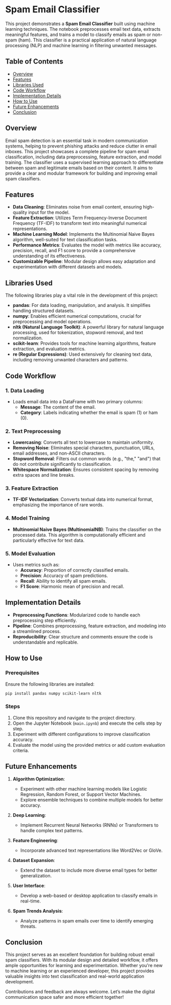 # Spam Email Classifier

This project demonstrates a **Spam Email Classifier** built using machine learning techniques. The notebook preprocesses email text data, extracts meaningful features, and trains a model to classify emails as spam or non-spam (ham). This classifier is a practical application of natural language processing (NLP) and machine learning in filtering unwanted messages.

## Table of Contents

- [Overview](#overview)
- [Features](#features)
- [Libraries Used](#libraries-used)
- [Code Workflow](#code-workflow)
- [Implementation Details](#implementation-details)
- [How to Use](#how-to-use)
- [Future Enhancements](#future-enhancements)
- [Conclusion](#conclusion)

## Overview

Email spam detection is an essential task in modern communication systems, helping to prevent phishing attacks and reduce clutter in email inboxes. This project showcases a complete pipeline for spam email classification, including data preprocessing, feature extraction, and model training. The classifier uses a supervised learning approach to differentiate between spam and legitimate emails based on their content. It aims to provide a clear and modular framework for building and improving email spam classifiers.

## Features

- **Data Cleaning**: Eliminates noise from email content, ensuring high-quality input for the model.
- **Feature Extraction**: Utilizes Term Frequency-Inverse Document Frequency (TF-IDF) to transform text into meaningful numerical representations.
- **Machine Learning Model**: Implements the Multinomial Naive Bayes algorithm, well-suited for text classification tasks.
- **Performance Metrics**: Evaluates the model with metrics like accuracy, precision, recall, and F1 score to provide a comprehensive understanding of its effectiveness.
- **Customizable Pipeline**: Modular design allows easy adaptation and experimentation with different datasets and models.

## Libraries Used

The following libraries play a vital role in the development of this project:

- **pandas**: For data loading, manipulation, and analysis. It simplifies handling structured datasets.
- **numpy**: Enables efficient numerical computations, crucial for preprocessing and model operations.
- **nltk (Natural Language Toolkit)**: A powerful library for natural language processing, used for tokenization, stopword removal, and text normalization.
- **scikit-learn**: Provides tools for machine learning algorithms, feature extraction, and evaluation metrics.
- **re (Regular Expressions)**: Used extensively for cleaning text data, including removing unwanted characters and patterns.

## Code Workflow

### 1. Data Loading
- Loads email data into a DataFrame with two primary columns:
  - **Message**: The content of the email.
  - **Category**: Labels indicating whether the email is spam (1) or ham (0).

### 2. Text Preprocessing
- **Lowercasing**: Converts all text to lowercase to maintain uniformity.
- **Removing Noise**: Eliminates special characters, punctuation, URLs, email addresses, and non-ASCII characters.
- **Stopword Removal**: Filters out common words (e.g., "the," "and") that do not contribute significantly to classification.
- **Whitespace Normalization**: Ensures consistent spacing by removing extra spaces and line breaks.

### 3. Feature Extraction
- **TF-IDF Vectorization**: Converts textual data into numerical format, emphasizing the importance of rare words.

### 4. Model Training
- **Multinomial Naive Bayes (MultinomialNB)**: Trains the classifier on the processed data. This algorithm is computationally efficient and particularly effective for text data.

### 5. Model Evaluation
- Uses metrics such as:
  - **Accuracy**: Proportion of correctly classified emails.
  - **Precision**: Accuracy of spam predictions.
  - **Recall**: Ability to identify all spam emails.
  - **F1 Score**: Harmonic mean of precision and recall.

## Implementation Details

- **Preprocessing Functions**: Modularized code to handle each preprocessing step efficiently.
- **Pipeline**: Combines preprocessing, feature extraction, and modeling into a streamlined process.
- **Reproducibility**: Clear structure and comments ensure the code is understandable and replicable.

## How to Use

### Prerequisites
Ensure the following libraries are installed:
```bash
pip install pandas numpy scikit-learn nltk
```

### Steps
1. Clone this repository and navigate to the project directory.
2. Open the Jupyter Notebook (`main.ipynb`) and execute the cells step by step.
3. Experiment with different configurations to improve classification accuracy.
4. Evaluate the model using the provided metrics or add custom evaluation criteria.

## Future Enhancements

1. **Algorithm Optimization**:
   - Experiment with other machine learning models like Logistic Regression, Random Forest, or Support Vector Machines.
   - Explore ensemble techniques to combine multiple models for better accuracy.

2. **Deep Learning**:
   - Implement Recurrent Neural Networks (RNNs) or Transformers to handle complex text patterns.

3. **Feature Engineering**:
   - Incorporate advanced text representations like Word2Vec or GloVe.

4. **Dataset Expansion**:
   - Extend the dataset to include more diverse email types for better generalization.

5. **User Interface**:
   - Develop a web-based or desktop application to classify emails in real-time.

6. **Spam Trends Analysis**:
   - Analyze patterns in spam emails over time to identify emerging threats.

## Conclusion

This project serves as an excellent foundation for building robust email spam classifiers. With its modular design and detailed workflow, it offers ample opportunities for learning and experimentation. Whether you're new to machine learning or an experienced developer, this project provides valuable insights into text classification and real-world application development.

Contributions and feedback are always welcome. Let’s make the digital communication space safer and more efficient together!
